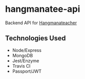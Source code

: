# hangmanatee-api

Backend API for [Hangmanateacher](https://github.com/soundofsilence75/hangmanatee-client)

## Technologies Used

* Node/Express
* MongoDB
* Jest/Enzyme
* Travis CI
* Passport/JWT
